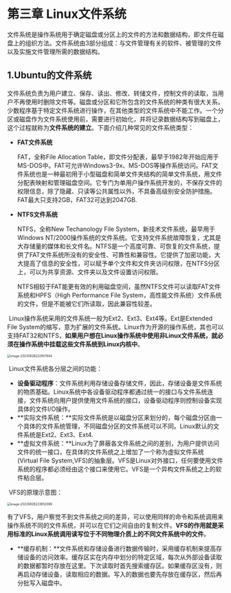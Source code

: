 # 第三章  Linux文件系统

​	文件系统是操作系统用于确定磁盘或分区上的文件的方法和数据结构，即文件在磁盘上的组织方法。文件系统由3部分组成：与文件管理有关的软件、被管理的文件以及实施文件管理所需的数据结构。



## 1.Ubuntu的文件系统

​	文件系统负责为用户建立、保存、读出、修改、转储文件，控制文件的读取，当用户不再使用时删除文件等。磁盘或分区和它所包含的文件系统的种类有很大关系。少数程序基于特定文件系统进行操作，在其他类型的文件系统中不能工作。一个分区或磁盘作为文件系统使用前，需要进行初始化，并将记录数据结构写到磁盘上，这个过程就称为**文件系统的建立**。下面介绍几种常见的文件系统类型：

- **FAT文件系统**

  FAT，全称File Allocation Table，即文件分配表，最早于1982年开始应用于MS-DOS中。FAT可允许Windows3-9x、MS-DOS等操作系统访问。FAT文件系统也是一种最初用于小型磁盘和简单文件夹结构的简单文件系统，用文件分配表映射和管理磁盘空间。它专门为单用户操作系统开发的，不保存文件的权限信息，除了隐藏、只读等公共属性以外，不具备高级别安全防护措施。FAT最大只支持2GB，FAT32可达到2047GB.

- **NTFS文件系统**

   NTFS，全称New Techanology File System，新技术文件系统，最早用于Windows NT/2000操作系统的文件系统。它支持文件系统故障恢复，尤其是大存储量的媒体和长文件名。NTFS是一个高度可靠、可恢复的文件系统，提供了FAT文件系统所没有的安全性、可靠性和兼容性。它提供了加密功能，大大提高了信息的安全性，可以赋予单个文件和文件夹访问权限，在NTFS分区上，可以为共享资源、文件夹以及文件设置访问权限。

  NTFS相较于FAT能更有效的利用磁盘空间，虽然NTFS文件可以读取FAT文件系统和HPFS（High Performance File System，高性能文件系统）文件系统的文件，但是不能被它们所读取，因此兼容性较差。



​	Linux操作系统采用的文件系统一般为Ext2、Ext3、Ext4等。Ext是Extended File System的缩写，意为扩展的文件系统。Linux作为开源的操作系统，其也可以支持FAT32和NTFS，**如果用户想在Linux操作系统中使用非Linux文件系统，就必须在操作系统中挂载这些文件系统到Linux内核中**。

<img src="https://gitee.com/zou_tangrui/note-pic/raw/master/img/202308262230988.png" alt="image-20230826222957844" style="zoom:50%;" />

​	Linux文件系统各分层之间的功能：

- **设备驱动程序**：文件系统利用存储设备存储文件，因此，存储设备是文件系统的物质基础。Linux系统中各设备驱动程序都通过统一的接口与文件系统连接，文件系统向用户提供使用文件系统的接口，设备驱动程序则控制设备实现具体的文件I/O操作。
- **实际文件系统：**实际文件系统是以磁盘分区来划分的，每个磁盘分区由一个具体的文件系统管理，不同磁盘分区的文件系统可以不同。Linux默认的文件系统是Ext2、Ext3、Ext4.
- **虚拟文件系统：**Linux为了屏蔽各文件系统之间的差别，为用户提供访问文件的统一接口，在具体的文件系统之上增加了一个称为虚拟文件系统(Virtual File System,VFS)的抽象层。VFS是Linux对外接口，任何要使用文件系统的程序都必须经由这个接口来使用它。VFS是一个异构文件系统之上的软件粘合层。

​       VFS的原理示意图：

<img src="https://gitee.com/zou_tangrui/note-pic/raw/master/img/202308262238190.png" alt="image-20230826223852099" style="zoom:50%;" />

​	有了VFS，用户察觉不到文件系统之间的差异，可以使用同样的命令和系统调用来操作系统不同的文件系统，并可以在它们之间自由的复制文件。**VFS的作用就是采用标准的Linux系统调用读写位于不同物理介质上的不同文件系统中的文件**。

- **缓存机制：**文件系统和存储设备进行数据传输时，采用缓存机制来提高存储设备的访问效率。缓存区实在内存中划分的特定区域，每次从外部设备读取的数据都暂时存放在这里。下次读取时首先搜索缓存区。如果缓存区没有，则再启动存储设备，读取相应的数据。写入的数据也要先存放在缓存区，然后再分批写入磁盘中。